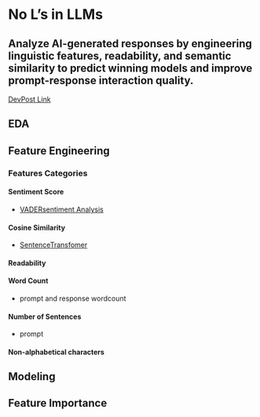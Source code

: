 # No L’s in LLMs
 ## Analyze AI-generated responses by engineering linguistic features, readability, and semantic similarity to predict winning models and improve prompt-response interaction quality.

 [DevPost Link](https://devpost.com/software/no-l-s-in-llms#updates)


 ## EDA

 ## Feature Engineering
 ### Features Categories
 #### Sentiment Score
 - [VADERsentiment Analysis](https://github.com/cjhutto/vaderSentiment)
 #### Cosine Similarity
 - [SentenceTransfomer](https://huggingface.co/sentence-transformers)
 #### Readability
 #### Word Count
 - prompt and response wordcount
 #### Number of Sentences
 - prompt 
 #### Non-alphabetical characters

 ## Modeling


 ## Feature Importance